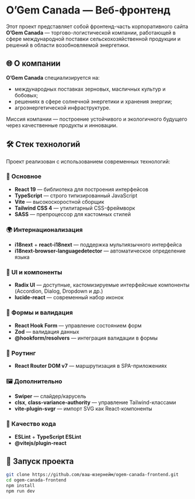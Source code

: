 # O’Gem Canada — Веб-фронтенд

Этот проект представляет собой фронтенд-часть корпоративного сайта **O’Gem Canada** — торгово-логистической компании, работающей в сфере международной поставки сельскохозяйственной продукции и решений в области возобновляемой энергетики.

## 🌐 О компании

**O’Gem Canada** специализируется на:

- международных поставках зерновых, масличных культур и бобовых;
- решениях в сфере солнечной энергетики и хранения энергии;
- агроэнергетической инфраструктуре.

Миссия компании — построение устойчивого и экологичного будущего через качественные продукты и инновации.

## 🛠️ Стек технологий

Проект реализован с использованием современных технологий:

### 🧱 Основное
- **React 19** — библиотека для построения интерфейсов
- **TypeScript** — строго типизированный JavaScript
- **Vite** — высокоскоростной сборщик
- **Tailwind CSS 4** — утилитарный CSS-фреймворк
- **SASS** — препроцессор для кастомных стилей

### 🌍 Интернационализация
- **i18next** + **react-i18next** — поддержка мультиязычного интерфейса
- **i18next-browser-languagedetector** — автоматическое определение языка

### 🧩 UI и компоненты
- **Radix UI** — доступные, кастомизируемые интерфейсные компоненты (Accordion, Dialog, Dropdown и др.)
- **lucide-react** — современный набор иконок

### 📄 Формы и валидация
- **React Hook Form** — управление состоянием форм
- **Zod** — валидация данных
- **@hookform/resolvers** — интеграция валидации в формы

### 🔀 Роутинг
- **React Router DOM v7** — маршрутизация в SPA-приложениях

### 🖼️ Дополнительно
- **Swiper** — слайдер/карусель
- **clsx**, **class-variance-authority** — управление Tailwind-классами
- **vite-plugin-svgr** — импорт SVG как React-компоненты

### 🧪 Качество кода
- **ESLint** + **TypeScript ESLint**
- **@vitejs/plugin-react**

## 🚀 Запуск проекта

```bash
git clone https://github.com/ваш-юзернейм/ogem-canada-frontend.git
cd ogem-canada-frontend
npm install
npm run dev
